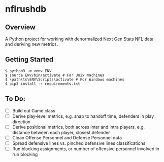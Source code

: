 # nflrushdb

## Overview
A Python project for working with denormalized Next Gen Stats NFL data and deriving new metrics.

## Getting Started
```
$ python3 -m venv ENV
$ source ENV/bin/activate # For Unix machines
$ \path\to\ENV\Scripts\activate # For Windows machines
$ pip3 install -r requirements.txt
```

## To Do:
- [ ] Build out Game class
- [ ] Derive play-level metrics, e.g. snap to handoff time, defenders in play direction 
- [ ] Derive positional metrics, both across inter and intra players, e.g. distance between each player, closest defender
- [ ] Clean Offense Personnel and Defense Personnel data
- [ ] Spread defensive lines vs. pinched defensive lines classifications
- [ ] Run blocking assignments, or number of offensive personnel involved in run blocking
